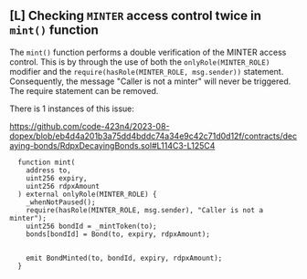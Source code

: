 ## [L] Checking `MINTER` access control twice in `mint()` function

The `mint()` function performs a double verification of the MINTER access control. This is by through the use of both the `onlyRole(MINTER_ROLE)` modifier and the `require(hasRole(MINTER_ROLE, msg.sender))` statement. Consequently, the message "Caller is not a minter" will never be triggered. The require statement can be removed.

There is 1 instances of this issue:

https://github.com/code-423n4/2023-08-dopex/blob/eb4d4a201b3a75dd4bddc74a34e9c42c71d0d12f/contracts/decaying-bonds/RdpxDecayingBonds.sol#L114C3-L125C4

```solidity
  function mint(
    address to,
    uint256 expiry,
    uint256 rdpxAmount
  ) external onlyRole(MINTER_ROLE) {
    _whenNotPaused();
    require(hasRole(MINTER_ROLE, msg.sender), "Caller is not a minter");
    uint256 bondId = _mintToken(to);
    bonds[bondId] = Bond(to, expiry, rdpxAmount);


    emit BondMinted(to, bondId, expiry, rdpxAmount);
  }
```